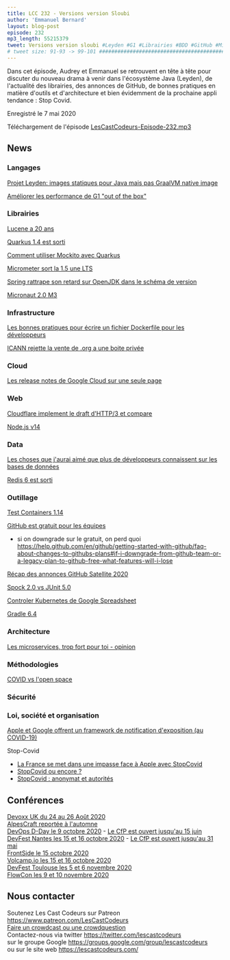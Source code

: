 ```yaml
---
title: LCC 232 - Versions version Sloubi
author: 'Emmanuel Bernard'
layout: blog-post
episode: 232
mp3_length: 55215379
tweet: Versions version sloubi #Leyden #G1 #Librairies #BDD #GitHub #MicroServices #StopCovid 
# tweet size: 91-93 -> 99-101 #######################################################################
---
```

Dans cet épisode, Audrey et Emmanuel se retrouvent en tête à tête pour discuter du nouveau drama à venir dans l'écosystème Java (Leyden), de l'actualité des librairies, des annonces de GitHub, de bonnes pratiques en matière d'outils et d'architecture et bien évidemment de la prochaine appli tendance : Stop Covid.

Enregistré le 7 mai 2020

Téléchargement de l'épisode [LesCastCodeurs-Episode-232.mp3](https://traffic.libsyn.com/lescastcodeurs/LesCastCodeurs-Episode-232.mp3)

## News

### Langages

[Projet Leyden: images statiques pour Java mais pas GraalVM native image](https://twitter.com/mreinhold/status/1254812999145017351)  

[Améliorer les performance de G1 "out of the box"](https://kstefanj.github.io/2020/04/16/g1-ootb-performance.html)  

### Librairies

[Lucene a 20 ans](https://www.elastic.co/fr/celebrating-lucene)  

[Quarkus 1.4 est sorti](https://quarkus.io/blog/quarkus-1-4-final-released/)  

[Comment utiliser Mockito avec Quarkus](https://quarkus.io/blog/mocking/)  

[Micrometer sort la 1.5 une LTS](https://github.com/micrometer-metrics/micrometer/releases/tag/v1.5.0)  

[Spring rattrape son retard sur OpenJDK dans le schéma de version](https://spring.io/blog/2020/04/30/updates-to-spring-versions)  

[Micronaut 2.0 M3](https://objectcomputing.com/news/2020/04/30/micronaut-20-m3-big-boost-serverless-and-micronaut-launch)  

### Infrastructure

[Les bonnes pratiques pour écrire un fichier Dockerfile pour les développeurs](https://www.docker.com/blog/speed-up-your-development-flow-with-these-dockerfile-best-practices/)  

[ICANN rejette la vente de .org a une boite privée](https://twitter.com/eff/status/1256053946289774594?s=21)  

### Cloud

[Les release notes de Google Cloud sur une seule page](https://cloud.google.com/release-notes)  

### Web

[Cloudflare implement le draft d'HTTP/3 et compare](https://blog.cloudflare.com/http-3-vs-http-2/)

[Node.js v14](https://medium.com/@nodejs/node-js-version-14-available-now-8170d384567e)  

### Data

[Les choses que j'aurai aimé que plus de développeurs connaissent sur les bases de données](https://medium.com/@rakyll/things-i-wished-more-developers-knew-about-databases-2d0178464f78)  

[Redis 6 est sorti](https://redislabs.com/press/redis-6-0-released-and-now-available-in-redis-enterprise-cloud/)  

### Outillage

[Test Containers 1.14](https://github.com/testcontainers/testcontainers-java/releases/tag/1.14.0)  

[GitHub est gratuit pour les équipes](https://github.blog/2020-04-14-github-is-now-free-for-teams/)  

* si on downgrade sur le gratuit, on perd quoi https://help.github.com/en/github/getting-started-with-github/faq-about-changes-to-githubs-plans#if-i-downgrade-from-github-team-or-a-legacy-plan-to-github-free-what-features-will-i-lose

[Récap des annonces GitHub Satellite 2020](https://github.blog/2020-05-06-new-from-satellite-2020-github-codespaces-github-discussions-securing-code-in-private-repositories-and-more/?utm_campaign=1588779509&utm_medium=social&utm_source=facebook,linkedin,twitter&utm_content=1588779509)  

[Spock 2.0 vs JUnit 5.0](https://blog.solidsoft.pl/2020/04/15/spock-vs-junit-5-the-ultimate-feature-comparison/)  

[Controler Kubernetes de Google Spreadsheet](https://github.com/learnk8s/xlskubectl)  

[Gradle 6.4](https://docs.gradle.org/6.4/release-notes.html)  

### Architecture

[Les microservices, trop fort pour toi - opinion](https://blog.octo.com/les-architectures-microservices-cest-un-peu-trop-fort-pour-toi-mon-ptit-gars/)  

### Méthodologies

[COVID vs l'open space](https://www.inc.com/geoffrey-james/the-open-plan-office-is-dead.html)  

### Sécurité

### Loi, société et organisation

[Apple et Google offrent un framework de notification d'exposition (au COVID-19)](https://blog.google/inside-google/company-announcements/apple-and-google-partner-covid-19-contact-tracing-technology)  

Stop-Covid

* [La France se met dans une impasse face à Apple avec StopCovid](https://www.numerama.com/tech/619446-stopcovid-vs-apple-pourquoi-la-france-sest-mise-dans-une-impasse.html)  
* [StopCovid ou encore ?](https://medium.com/@cedric.o/stopcovid-ou-encore-b5794d99bb12)  
* [StopCovid : anonymat et autorités](https://quentin.dufour.io/blog/2020-04-20/stopcovid/)  

## Conférences

[Devoxx UK du 24 au 26 Août 2020](https://www.devoxx.co.uk/)  
[AlpesCraft reportée à l'automne](https://www.alpescraft.fr/)  
[DevOps D-Day le 9 octobre 2020](http://2019.devops-dday.com/) - [Le CfP est ouvert jusqu'au 15 juin](https://conference-hall.io/public/event/SoOGmgWEUqrFysQUbM8g)  
[DevFest Nantes les 15 et 16 octobre 2020](https://devfest.gdgnantes.com/) - [Le CfP est ouvert jusqu'au 31 mai](https://conference-hall.io/public/event/tcsfaCc4Gg0sSSxdJZKO)  
[FrontSide le 15 octobre 2020](https://frontsideconf.fr/)  
[Volcamp.io les 15 et 16 octobre 2020](https://www.volcamp.io/)  
[DevFest Toulouse les 5 et 6 novembre 2020](https://devfesttoulouse.fr/)  
[FlowCon les 9 et 10 novembre 2020](https://www.weezevent.com/flowcon-2020)  

## Nous contacter

Soutenez Les Cast Codeurs sur Patreon <https://www.patreon.com/LesCastCodeurs>  
[Faire un crowdcast ou une crowdquestion](https://lescastcodeurs.com/crowdcasting/)  
Contactez-nous via twitter <https://twitter.com/lescastcodeurs>  
sur le groupe Google <https://groups.google.com/group/lescastcodeurs>  
ou sur le site web <https://lescastcodeurs.com/>
